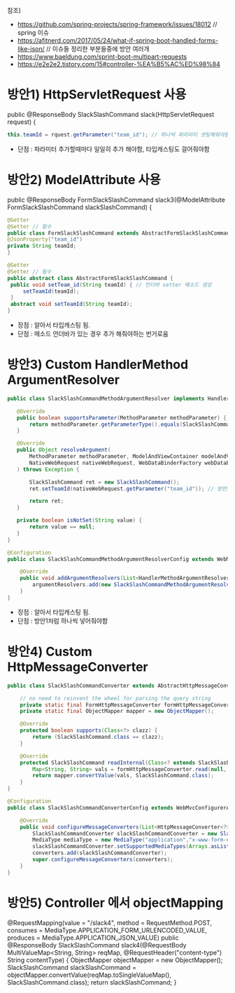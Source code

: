 참조)
- https://github.com/spring-projects/spring-framework/issues/18012 // spring 이슈
- https://afitnerd.com/2017/05/24/what-if-spring-boot-handled-forms-like-json/ // 이슈들 정리한 부분들중에 방안 여러개
- https://www.baeldung.com/sprint-boot-multipart-requests
- https://e2e2e2.tistory.com/15#controller-%EA%B5%AC%ED%98%84

# 방안1) HttpServletRequest 사용
public @ResponseBody SlackSlashCommand slack(HttpServletRequest request) { 
```java
this.teamId = rquest.getParameter("team_id"); // 하나씩 파라미터 셋팅해줘야함
```
- 단점 : 파라미터 추가할때마다 일일히 추가 해야함, 타입캐스팅도 걸어줘야함

# 방안2) ModelAttribute 사용
 public @ResponseBody FormSlackSlashCommand slack3(@ModelAttribute FormSlackSlashCommand slackSlashCommand) {
  ```java
 @Getter
 @Setter // 필수
 public class FormSlackSlashCommand extends AbstractFormSlackSlashCommand {
  @JsonProperty("team_id")
  private String teamId;
}
 ```
 ```java
 @Getter
 @Setter // 필수
public abstract class AbstractFormSlackSlashCommand {
  public void setTeam_id(String teamId) { // 언더바 setter 메소드 생성
      setTeamId(teamId);
  }
  abstract void setTeamId(String teamId);
}
 ```
 - 장점 : 알아서 타입캐스팅 됨.
 - 단점 : 메소드 언더바가 있는 경우 추가 해줘야하는 번거로움
 
 # 방안3) Custom HandlerMethod ArgumentResolver
 ```java
 public class SlackSlashCommandMethodArgumentResolver implements HandlerMethodArgumentResolver {

    @Override
    public boolean supportsParameter(MethodParameter methodParameter) {
        return methodParameter.getParameterType().equals(SlackSlashCommand.class);
    }

    @Override
    public Object resolveArgument(
        MethodParameter methodParameter, ModelAndViewContainer modelAndViewContainer,
        NativeWebRequest nativeWebRequest, WebDataBinderFactory webDataBinderFactory
    ) throws Exception {

        SlackSlashCommand ret = new SlackSlashCommand();
        ret.setTeamId(nativeWebRequest.getParameter("team_id")); // 방안1처럼 또 걸어줘야함

        return ret;
    }

    private boolean isNotSet(String value) {
        return value == null;
    }
}
```
```java
@Configuration
public class SlackSlashCommandMethodArgumentResolverConfig extends WebMvcConfigurerAdapter {

    @Override
    public void addArgumentResolvers(List<HandlerMethodArgumentResolver> argumentResolvers) {
        argumentResolvers.add(new SlackSlashCommandMethodArgumentResolver());
    }
}
```
 - 장점 : 알아서 타입캐스팅 됨.
 - 단점 : 방안1처럼 하나씩 넣어줘야함

# 방안4) Custom HttpMessageConverter
```java
public class SlackSlashCommandConverter extends AbstractHttpMessageConverter<SlackSlashCommand> {

    // no need to reinvent the wheel for parsing the query string
    private static final FormHttpMessageConverter formHttpMessageConverter = new FormHttpMessageConverter();
    private static final ObjectMapper mapper = new ObjectMapper();

    @Override
    protected boolean supports(Class<?> clazz) {
        return (SlackSlashCommand.class == clazz);
    }

    @Override
    protected SlackSlashCommand readInternal(Class<? extends SlackSlashCommand> clazz, HttpInputMessage inputMessage) throws IOException, HttpMessageNotReadableException {
        Map<String, String> vals = formHttpMessageConverter.read(null, inputMessage).toSingleValueMap();
        return mapper.convertValue(vals, SlackSlashCommand.class);
    }
}
```
```java
@Configuration
public class SlackSlashCommandConverterConfig extends WebMvcConfigurerAdapter {

    @Override
    public void configureMessageConverters(List<HttpMessageConverter<?>> converters) {
        SlackSlashCommandConverter slackSlashCommandConverter = new SlackSlashCommandConverter();
        MediaType mediaType = new MediaType("application","x-www-form-urlencoded", Charset.forName("UTF-8"));
        slackSlashCommandConverter.setSupportedMediaTypes(Arrays.asList(mediaType));
        converters.add(slackSlashCommandConverter);
        super.configureMessageConverters(converters);
    }
}
```

# 방안5) Controller 에서 objectMapping
@RequestMapping(value = "/slack4", method = RequestMethod.POST, consumes = MediaType.APPLICATION_FORM_URLENCODED_VALUE, produces = MediaType.APPLICATION_JSON_VALUE)
public @ResponseBody SlackSlashCommand slack4(@RequestBody MultiValueMap<String, String> reqMap, @RequestHeader("content-type") String contentType) {
    ObjectMapper objectMapper = new ObjectMapper();
    SlackSlashCommand slackSlashCommand = objectMapper.convertValue(reqMap.toSingleValueMap(), SlackSlashCommand.class);
    return slackSlashCommand;
}

